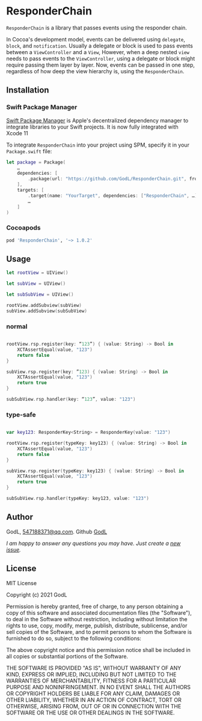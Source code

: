 # ResponderChain

`ResponderChain` is a library that passes events using the responder chain.

In Cocoa's development model, events can be delivered using `delegate`, `block`, and `notification`.
Usually a delegate or block is used to pass events between a `ViewController` and a `View`, However, when a deep nested `view` needs to pass events to the `ViewController`, using a delegate or block might require passing them layer by layer. Now, events can be passed in one step, regardless of how deep the view hierarchy is, using the `ResponderChain`.

## Installation

### Swift Package Manager
[Swift Package Manager](https://swift.org/package-manager/) is Apple's decentralized dependency manager to integrate libraries to your Swift projects. It is now fully integrated with Xcode 11

To integrate `ResponderChain` into your project using SPM, specify it in your `Package.swift` file:

```swift
let package = Package(
    …
    dependencies: [
        .package(url: "https://github.com/GodL/ResponderChain.git", from: "1.0.2"),
    ],
    targets: [
        .target(name: "YourTarget", dependencies: ["ResponderChain", …])
        …
    ]
)
```

### Cocoapods

``` ruby
pod 'ResponderChain', '~> 1.0.2'
```

## Usage

```swift
let rootView = UIView()

let subView = UIView()

let subSubView = UIView()

rootView.addSubview(subView)
subView.addSubview(subSubView)

```
### normal

```swift

rootView.rsp.register(key: “123”) { (value: String) -> Bool in
    XCTAssertEqual(value, "123")
    return false
}

subView.rsp.register(key: ”123) { (value: String) -> Bool in
    XCTAssertEqual(value, "123")
    return true
}

subSubView.rsp.handler(key: “123”, value: "123")
```

### type-safe

```swift

var key123: ResponderKey<String> = ResponderKey(value: "123")

rootView.rsp.register(typeKey: key123) { (value: String) -> Bool in
    XCTAssertEqual(value, "123")
    return false
}

subView.rsp.register(typeKey: key123) { (value: String) -> Bool in
    XCTAssertEqual(value, "123")
    return true
}

subSubView.rsp.handler(typeKey: key123, value: "123")
```
## Author

GodL, 547188371@qq.com. Github [GodL](https://github.com/GodL)

*I am happy to answer any questions you may have. Just create a [new issue](https://github.com/GodL/ResponderChain/issues/new).*

## License

MIT License

Copyright (c) 2021 GodL

Permission is hereby granted, free of charge, to any person obtaining a copy
of this software and associated documentation files (the "Software"), to deal
in the Software without restriction, including without limitation the rights
to use, copy, modify, merge, publish, distribute, sublicense, and/or sell
copies of the Software, and to permit persons to whom the Software is
furnished to do so, subject to the following conditions:

The above copyright notice and this permission notice shall be included in all
copies or substantial portions of the Software.

THE SOFTWARE IS PROVIDED "AS IS", WITHOUT WARRANTY OF ANY KIND, EXPRESS OR
IMPLIED, INCLUDING BUT NOT LIMITED TO THE WARRANTIES OF MERCHANTABILITY,
FITNESS FOR A PARTICULAR PURPOSE AND NONINFRINGEMENT. IN NO EVENT SHALL THE
AUTHORS OR COPYRIGHT HOLDERS BE LIABLE FOR ANY CLAIM, DAMAGES OR OTHER
LIABILITY, WHETHER IN AN ACTION OF CONTRACT, TORT OR OTHERWISE, ARISING FROM,
OUT OF OR IN CONNECTION WITH THE SOFTWARE OR THE USE OR OTHER DEALINGS IN THE
SOFTWARE.

